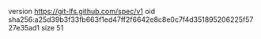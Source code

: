 version https://git-lfs.github.com/spec/v1
oid sha256:a25d39b3f33fb663f1ed47ff2f6642e8c8e0c7f4d351895206225f5727e35ad1
size 51
